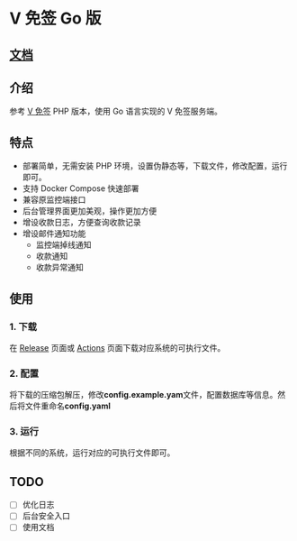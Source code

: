 # V 免签 Go 版

## [文档](https://astwy.github.io/vmq-go/)

## 介绍

参考 [V 免签](https://github.com/szvone/vmqphp) PHP 版本，使用 Go 语言实现的 V 免签服务端。

## 特点

- 部署简单，无需安装 PHP 环境，设置伪静态等，下载文件，修改配置，运行即可。
- 支持 Docker Compose 快速部署
- 兼容原监控端接口
- 后台管理界面更加美观，操作更加方便
- 增设收款日志，方便查询收款记录
- 增设邮件通知功能
  - 监控端掉线通知
  - 收款通知
  - 收款异常通知

## 使用

### 1. 下载

在 [Release](/astwy/vmq-go/releases) 页面或 [Actions](/astwy/vmq-go/actions) 页面下载对应系统的可执行文件。

### 2. 配置

将下载的压缩包解压，修改**config.example.yam**文件，配置数据库等信息。然后将文件重命名**config.yaml**

### 3. 运行

根据不同的系统，运行对应的可执行文件即可。

## TODO

- [ ] 优化日志
- [ ] 后台安全入口
- [ ] 使用文档
